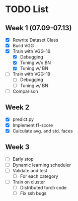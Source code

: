 # TODO List
## Week 1 (07.09-07.13)
- [x] Rewrite Dataset Class
- [x] Build VGG
- [x] Train with VGG-16
  - [x] Debugging
  - [x] Tuning w/o BN
  - [x] Tuning w/ BN
- [ ] Train with VGG-19
  - [ ] Debugging
  - [ ] Tuning w/ BN
- [ ] Comparison

## Week 2
- [x] predict.py
- [x] Implement f1-score
- [x] Calculate avg. and std. faces

## Week 3
- [ ] Early stop
- [ ] Dynamic learning scheduler
- [ ] Validate and test
  - [ ] For each category
- [ ] Train on cluster
  - [ ] Distributed torch code
  - [ ] Fix ssh bugs